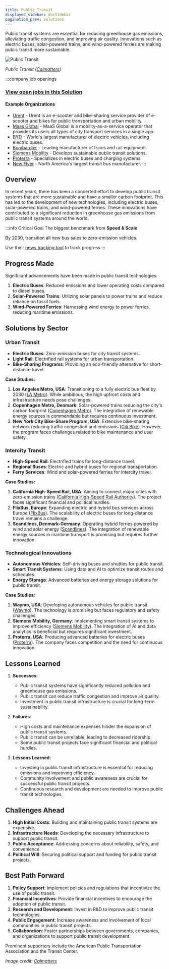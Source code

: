 ```yaml
---
title: Public Transit
displayed_sidebar: docSidebar
pagination_prev: solutions
---
```


Public transit systems are essential for reducing greenhouse gas emissions, alleviating traffic congestion, and improving air quality. Innovations such as electric buses, solar-powered trains, and wind-powered ferries are making public transit more sustainable.

![Public Transit](/../static/img/public-transit.webp)

*Public Transit ([Calmatters](https://calmatters.org/commentary/2022/07/restoring-a-sense-of-safety-could-boost-public-transit-ridership/))*

:::company job openings
### [View open jobs in this Solution](https://climatebase.org/jobs?l=&q=&drawdown_solutions=Public+Transit)
#### Example Organizations
- [Urent](https://www.climatetechlist.com/company/urent) - Urent is an e-scooter and bike-sharing service provider of e-scooter and bikes for public transportation and urban mobility.
- [Maas Global](https://www.climatetechlist.com/company/maas-global) - MaaS Global is a mobility-as-a-service operator that provides its users all types of city transport services in a single app.
- [BYD](https://www.byd.com) - World's largest manufacturer of electric vehicles, including electric buses.
- [Bombardier](https://www.bombardier.com) - Leading manufacturer of trains and rail equipment.
- [Siemens Mobility](https://www.mobility.siemens.com) - Develops sustainable public transit solutions.
- [Proterra](https://www.proterra.com) - Specializes in electric buses and charging systems.
- [New Flyer](https://www.newflyer.com) - North America's largest transit bus manufacturer.
:::

## Overview

In recent years, there has been a concerted effort to develop public transit systems that are more sustainable and have a smaller carbon footprint. This has led to the development of new technologies, including electric buses, solar-powered trains, and wind-powered ferries. These innovations have contributed to a significant reduction in greenhouse gas emissions from public transit systems around the world.

:::info Critical Goal
The biggest benchmark from **Speed & Scale**

By 2030, transition all new bus sales to zero-emission vehicles.

Use their [news tracking tool](https://speedandscale.com/okrs/1-0-electrify-transportation/1-3-buses/) to track progress
:::

## Progress Made

Significant advancements have been made in public transit technologies:

1. **Electric Buses**: Reduced emissions and lower operating costs compared to diesel buses.
2. **Solar-Powered Trains**: Utilizing solar panels to power trains and reduce reliance on fossil fuels.
3. **Wind-Powered Ferries**: Harnessing wind energy to power ferries, reducing maritime emissions.

## Solutions by Sector

### Urban Transit
- **Electric Buses**: Zero-emission buses for city transit systems.
- **Light Rail**: Electrified rail systems for urban transportation.
- **Bike-Sharing Programs**: Providing an eco-friendly alternative for short-distance travel.

**Case Studies:**
1. **Los Angeles Metro, USA**: Transitioning to a fully electric bus fleet by 2030 ([LA Metro](https://www.metro.net/projects/electric-buses/)). While ambitious, the high upfront costs and infrastructure needs pose challenges.
2. **Copenhagen Metro, Denmark**: Solar-powered trains reducing the city's carbon footprint ([Copenhagen Metro](https://intl.m.dk/)). The integration of renewable energy sources is commendable but requires continuous investment.
3. **New York City Bike-Share Program, USA**: Extensive bike-sharing network reducing traffic congestion and emissions ([Citi Bike](https://www.citibikenyc.com/)). However, the program faces challenges related to bike maintenance and user safety.

### Intercity Transit
- **High-Speed Rail**: Electrified trains for long-distance travel.
- **Regional Buses**: Electric and hybrid buses for regional transportation.
- **Ferry Services**: Wind and solar-powered ferries for intercity travel.

**Case Studies:**
1. **California High-Speed Rail, USA**: Aiming to connect major cities with zero-emission trains ([California High-Speed Rail Authority](https://hsr.ca.gov/)). The project faces significant financial and political hurdles.
2. **FlixBus, Europe**: Expanding electric and hybrid bus services across Europe ([FlixBus](https://www.flixbus.com/)). The scalability of electric buses for long-distance travel remains a challenge.
3. **Scandlines, Denmark-Germany**: Operating hybrid ferries powered by wind and solar energy ([Scandlines](https://www.scandlines.com/)). The integration of renewable energy sources in maritime transport is promising but requires further innovation.

### Technological Innovations
- **Autonomous Vehicles**: Self-driving buses and shuttles for public transit.
- **Smart Transit Systems**: Using data and AI to optimize transit routes and schedules.
- **Energy Storage**: Advanced batteries and energy storage solutions for public transit.

**Case Studies:**
1. **Waymo, USA**: Developing autonomous vehicles for public transit ([Waymo](https://waymo.com/)). The technology is promising but faces regulatory and safety challenges.
2. **Siemens Mobility, Germany**: Implementing smart transit systems to improve efficiency ([Siemens Mobility](https://www.mobility.siemens.com)). The integration of AI and data analytics is beneficial but requires significant investment.
3. **Proterra, USA**: Producing advanced batteries for electric buses ([Proterra](https://www.proterra.com)). The company faces competition and the need for continuous innovation.

## Lessons Learned

1. **Successes**:
   - Public transit systems have significantly reduced pollution and greenhouse gas emissions.
   - Public transit can reduce traffic congestion and improve air quality.
   - Investment in public transit infrastructure is crucial for long-term sustainability.

2. **Failures**:
   - High costs and maintenance expenses hinder the expansion of public transit systems.
   - Public transit can be unreliable, leading to decreased ridership.
   - Some public transit projects face significant financial and political hurdles.

3. **Lessons Learned**:
   - Investing in public transit infrastructure is essential for reducing emissions and improving efficiency.
   - Community involvement and public awareness are crucial for successful public transit projects.
   - Continuous research and development are needed to improve public transit technologies.

## Challenges Ahead

1. **High Initial Costs**: Building and maintaining public transit systems are expensive.
2. **Infrastructure Needs**: Developing the necessary infrastructure to support public transit.
3. **Public Acceptance**: Addressing concerns about reliability, safety, and convenience.
4. **Political Will**: Securing political support and funding for public transit projects.

## Best Path Forward

1. **Policy Support**: Implement policies and regulations that incentivize the use of public transit.
2. **Financial Incentives**: Provide financial incentives to encourage the adoption of public transit.
3. **Research and Development**: Invest in R&D to improve public transit technologies.
4. **Public Engagement**: Increase awareness and involvement of local communities in public transit projects.
5. **Collaboration**: Foster partnerships between governments, companies, and organizations to support public transit development.

Prominent supporters include the American Public Transportation Association and the Transit Center.

*Image credit: [Calmatters](https://calmatters.org/commentary/2022/07/restoring-a-sense-of-safety-could-boost-public-transit-ridership/)*

